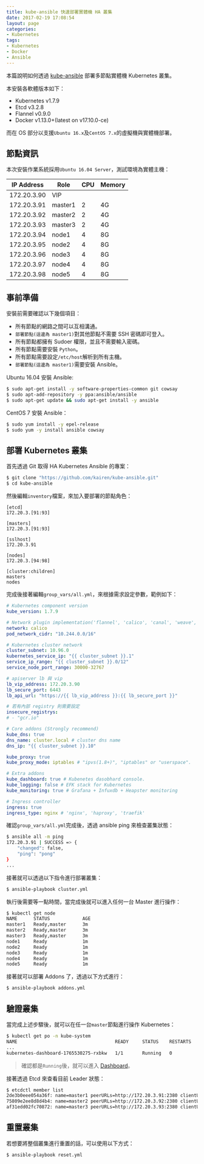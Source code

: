 ```yaml
---
title: kube-ansible 快速部署實體機 HA 叢集
date: 2017-02-19 17:08:54
layout: page
categories:
- Kubernetes
tags:
- Kubernetes
- Docker
- Ansible
---
```

本篇說明如何透過 [kube-ansible](https://github.com/kairen/kube-ansible) 部署多節點實體機 Kubernetes 叢集。

本安裝各軟體版本如下：
* Kubernetes v1.7.9
* Etcd v3.2.8
* Flannel v0.9.0
* Docker v1.13.0+(latest on v17.10.0-ce)

<!--more-->

而在 OS 部分以支援`Ubuntu 16.x`及`CentOS 7.x`的虛擬機與實體機部署。

## 節點資訊
本次安裝作業系統採用`Ubuntu 16.04 Server`，測試環境為實體主機：

| IP Address  |   Role   |   CPU    |   Memory   |
|-------------|----------|----------|------------|
|172.20.3.90  |  VIP     |          |            |
|172.20.3.91  |  master1 |    2     |     4G     |
|172.20.3.92  |  master2 |    2     |     4G     |
|172.20.3.93  |  master3 |    2     |     4G     |
|172.20.3.94  |  node1   |    4     |     8G     |
|172.20.3.95  |  node2   |    4     |     8G     |
|172.20.3.96  |  node3   |    4     |     8G     |
|172.20.3.97  |  node4   |    4     |     8G     |
|172.20.3.98  |  node5   |    4     |     8G     |

## 事前準備
安裝前需要確認以下幾個項目：
* 所有節點的網路之間可以互相溝通。
* `部署節點(這邊為 master1)`對其他節點不需要 SSH 密碼即可登入。
* 所有節點都擁有 Sudoer 權限，並且不需要輸入密碼。
* 所有節點需要安裝 `Python`。
* 所有節點需要設定`/etc/host`解析到所有主機。
* `部署節點(這邊為 master1)`需要安裝 Ansible。

Ubuntu 16.04 安裝 Ansible:
```sh
$ sudo apt-get install -y software-properties-common git cowsay
$ sudo apt-add-repository -y ppa:ansible/ansible
$ sudo apt-get update && sudo apt-get install -y ansible
```

CentOS 7 安裝 Ansible：
```sh
$ sudo yum install -y epel-release
$ sudo yum -y install ansible cowsay
```

## 部署 Kubernetes 叢集
首先透過 Git 取得 HA Kubernetes Ansible 的專案：
```sh
$ git clone "https://github.com/kairen/kube-ansible.git"
$ cd kube-ansible
```

然後編輯`inventory`檔案，來加入要部署的節點角色：
```
[etcd]
172.20.3.[91:93]

[masters]
172.20.3.[91:93]

[sslhost]
172.20.3.91

[nodes]
172.20.3.[94:98]

[cluster:children]
masters
nodes
```

完成後接著編輯`group_vars/all.yml`，來根據需求設定參數，範例如下：
```yml
# Kubernetes component version
kube_version: 1.7.9

# Network plugin implementation('flannel', 'calico', 'canal', 'weave', 'router')
network: calico
pod_network_cidr: "10.244.0.0/16"

# Kubernetes cluster network
cluster_subnet: 10.96.0
kubernetes_service_ip: "{{ cluster_subnet }}.1"
service_ip_range: "{{ cluster_subnet }}.0/12"
service_node_port_range: 30000-32767

# apiserver lb 與 vip
lb_vip_address: 172.20.3.90
lb_secure_port: 6443
lb_api_url: "https://{{ lb_vip_address }}:{{ lb_secure_port }}"

# 若有內部 registry 則需要設定
insecure_registrys:
# - "gcr.io"

# Core addons (Strongly recommend)
kube_dns: true
dns_name: cluster.local # cluster dns name
dns_ip: "{{ cluster_subnet }}.10"

kube_proxy: true
kube_proxy_mode: iptables # "ipvs(1.8+)", "iptables" or "userspace".

# Extra addons
kube_dashboard: true # Kubenetes dasobhard console.
kube_logging: false # EFK stack for Kubernetes
kube_monitoring: true # Grafana + Infuxdb + Heapster monitoring

# Ingress controller
ingress: true
ingress_type: nginx # 'nginx', 'haproxy', 'traefik'
```

確認`group_vars/all.yml`完成後，透過 ansible ping 來檢查叢集狀態：
```sh
$ ansible all -m ping
172.20.3.91 | SUCCESS => {
    "changed": false,
    "ping": "pong"
}
...
```

接著就可以透過以下指令進行部署叢集：
```sh
$ ansible-playbook cluster.yml
```

執行後需要等一點時間，當完成後就可以進入任何一台 Master 進行操作：
```sh
$ kubectl get node
NAME      STATUS            AGE
master1   Ready,master      3m
master2   Ready,master      3m
master3   Ready,master      3m
node1     Ready             1m
node2     Ready             1m
node3     Ready             1m
node4     Ready             1m
node5     Ready             1m
```

接著就可以部署 Addons 了，透過以下方式進行：
```sh
$ ansible-playbook addons.yml
```

## 驗證叢集
當完成上述步驟後，就可以在任一台`master`節點進行操作 Kubernetes：
```sh
$ kubectl get po -n kube-system
NAME                                    READY     STATUS    RESTARTS   AGE
...
kubernetes-dashboard-1765530275-rxbkw   1/1       Running   0          1m
```
> 確認都是`Running`後，就可以進入 [Dashboard](https://172.20.3.90:6443/api/v1/namespaces/kube-system/services/https:kubernetes-dashboard:/proxy/)。

接著透過 Etcd 來查看目前 Leader 狀態：
```sh
$ etcdctl member list
2de3b0eee054a36f: name=master1 peerURLs=http://172.20.3.91:2380 clientURLs=http://172.20.3.91:2379 isLeader=false
75809e2ee8d8d4b4: name=master2 peerURLs=http://172.20.3.92:2380 clientURLs=http://172.20.3.92:2379 isLeader=false
af31edd02fc70872: name=master3 peerURLs=http://172.20.3.93:2380 clientURLs=http://172.20.3.93:2379 isLeader=true
```

## 重置叢集
若想要將整個叢集進行重置的話，可以使用以下方式：
```sh
$ ansible-playbook reset.yml
```
